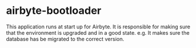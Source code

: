# airbyte-bootloader

This application runs at start up for Airbyte. It is responsible for making sure that the environment is upgraded and in a good state. e.g. It makes sure the database has be migrated to the correct version.
